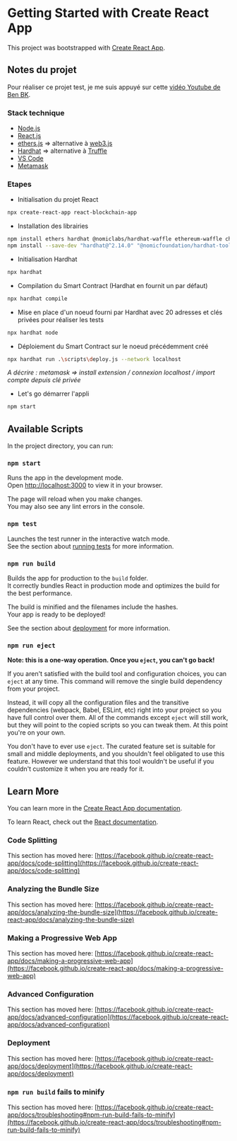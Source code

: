 # Getting Started with Create React App

This project was bootstrapped with [Create React App](https://github.com/facebook/create-react-app).

## Notes du projet

Pour réaliser ce projet test, je me suis appuyé sur cette [vidéo Youtube de Ben BK](https://www.youtube.com/watch?v=poyVa6yd4X8&list=PLBV4f2pTYexqgdiVpLOWlF-E5sTLPimot&index=35).  

### Stack technique
 - [Node.js](https://nodejs.org/en)
 - [React.js](https://reactjs.org/)
 - [ethers.js](https://docs.ethers.org/v3/) => alternative à [web3.js](https://web3js.readthedocs.io/en/v1.8.2/)
 - [Hardhat](https://hardhat.org/docs) => alternative à [Truffle](https://trufflesuite.com/)
 - [VS Code](https://code.visualstudio.com/)
 - [Metamask](https://metamask.io/)

### Etapes
- Initialisation du projet React
```bash
npx create-react-app react-blockchain-app
```
- Installation des librairies
```bash
npm install ethers hardhat @nomiclabs/hardhat-waffle ethereum-waffle chai @nomiclabs/hardhat-ethers
npm install --save-dev "hardhat@^2.14.0" "@nomicfoundation/hardhat-toolbox@^2.0.0"
```
- Initialisation Hardhat
```bash
npx hardhat
```
- Compilation du Smart Contract (Hardhat en fournit un par défaut)
```bash
npx hardhat compile
```
- Mise en place d'un noeud fourni par Hardhat avec 20 adresses et clés privées pour réaliser les tests
```bash
npx hardhat node
```
- Déploiement du Smart Contract sur le noeud précédemment créé
```bash
npx hardhat run .\scripts\deploy.js --network localhost
```  

_A décrire : metamask => install extension / connexion localhost / import compte depuis clé privée_

- Let's go démarrer l'appli
```bash
npm start
```  


## Available Scripts

In the project directory, you can run:

### `npm start`

Runs the app in the development mode.\
Open [http://localhost:3000](http://localhost:3000) to view it in your browser.

The page will reload when you make changes.\
You may also see any lint errors in the console.

### `npm test`

Launches the test runner in the interactive watch mode.\
See the section about [running tests](https://facebook.github.io/create-react-app/docs/running-tests) for more information.

### `npm run build`

Builds the app for production to the `build` folder.\
It correctly bundles React in production mode and optimizes the build for the best performance.

The build is minified and the filenames include the hashes.\
Your app is ready to be deployed!

See the section about [deployment](https://facebook.github.io/create-react-app/docs/deployment) for more information.

### `npm run eject`

**Note: this is a one-way operation. Once you `eject`, you can't go back!**

If you aren't satisfied with the build tool and configuration choices, you can `eject` at any time. This command will remove the single build dependency from your project.

Instead, it will copy all the configuration files and the transitive dependencies (webpack, Babel, ESLint, etc) right into your project so you have full control over them. All of the commands except `eject` will still work, but they will point to the copied scripts so you can tweak them. At this point you're on your own.

You don't have to ever use `eject`. The curated feature set is suitable for small and middle deployments, and you shouldn't feel obligated to use this feature. However we understand that this tool wouldn't be useful if you couldn't customize it when you are ready for it.

## Learn More

You can learn more in the [Create React App documentation](https://facebook.github.io/create-react-app/docs/getting-started).

To learn React, check out the [React documentation](https://reactjs.org/).

### Code Splitting

This section has moved here: [https://facebook.github.io/create-react-app/docs/code-splitting](https://facebook.github.io/create-react-app/docs/code-splitting)

### Analyzing the Bundle Size

This section has moved here: [https://facebook.github.io/create-react-app/docs/analyzing-the-bundle-size](https://facebook.github.io/create-react-app/docs/analyzing-the-bundle-size)

### Making a Progressive Web App

This section has moved here: [https://facebook.github.io/create-react-app/docs/making-a-progressive-web-app](https://facebook.github.io/create-react-app/docs/making-a-progressive-web-app)

### Advanced Configuration

This section has moved here: [https://facebook.github.io/create-react-app/docs/advanced-configuration](https://facebook.github.io/create-react-app/docs/advanced-configuration)

### Deployment

This section has moved here: [https://facebook.github.io/create-react-app/docs/deployment](https://facebook.github.io/create-react-app/docs/deployment)

### `npm run build` fails to minify

This section has moved here: [https://facebook.github.io/create-react-app/docs/troubleshooting#npm-run-build-fails-to-minify](https://facebook.github.io/create-react-app/docs/troubleshooting#npm-run-build-fails-to-minify)
